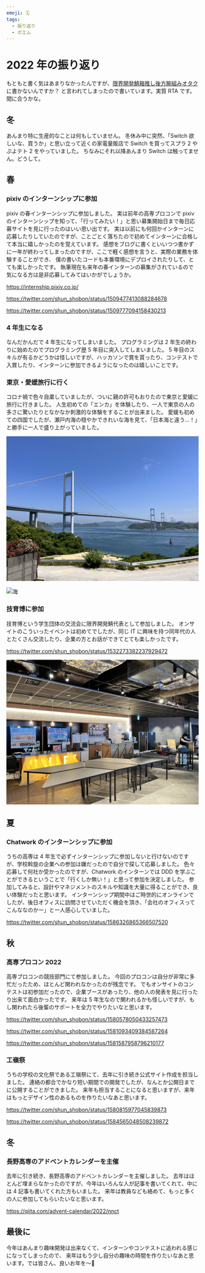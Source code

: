 ```yaml
---
emoji: 🗓
tags:
  - 振り返り
  - ポエム
---
```


# 2022 年の振り返り

もともと書く気はあまりなかったんですが、[限界開発鯖箱推し後方腕組みオタク](https://twitter.com/2RiniaR)に書かないんですか？
と言われてしまったので書いています。実質 RTA です。間に合うかな。

## 冬

あんまり特に生産的なことは何もしていません。
冬休み中に突然、「Switch 欲しいな、買うか」と思い立って近くの家電量販店で Switch を買ってスプラ 2 やぷよテト 2 をやっていました。
ちなみにそれ以降あんまり Switch は触ってません。どうして。

## 春

### pixiv のインターンシップに参加

pixiv の春インターンシップに参加しました。
実は前年の高専プロコンで pixiv のインターンシップを知って、「行ってみたい！」と思い募集開始日まで毎日応募サイトを見に行ったのはいい思い出です。
実は以前にも何回かインターンに応募したりしていたのですが、ことごとく落ちたので初めてインターンに合格して本当に嬉しかったのを覚えています。
感想をブログに書くといいつつ書かずに一年が終わってしまったのですが、ここで軽く感想を言うと、実際の業務を体験することができ、
僕の書いたコードも本番環境にデプロイされたりして、とても楽しかったです。
執筆現在も来年の春インターンの募集がされているので気になる方は是非応募してみてはいかがでしょうか。

https://internship.pixiv.co.jp/

https://twitter.com/shun_shobon/status/1509477413088284678

https://twitter.com/shun_shobon/status/1509777094158430213

### 4 年生になる

なんだかんだで 4 年生になってしまいました。
プログラミングは 2 年生の終わりに始めたのでプログラミング歴 5 年目に突入してしまいました。
5 年目のスキルが有るかどうかは怪しいですが、ハッカソンで賞を貰ったり、コンテストで入賞したり、インターンに参加できるようになったのは嬉しいことです。

### 東京・愛媛旅行に行く

コロナ禍で色々自粛していましたが、ついに親の許可もおりたので東京と愛媛に旅行に行きました。
人生初めての「エンカ」を体験したり、一人で東京の人の多さに驚いたりとなかなか刺激的な体験をすることが出来ました。
愛媛も初めての四国でしたが、瀬戸内海の穏やかできれいな海を見て、「日本海と違う…！」と勝手に一人で盛り上がっていました。

![しまなみ海道](./しまなみ海道.jpg)

![海](./海.jpg)

### 技育博に参加

技育博という学生団体の交流会に限界開発鯖代表として参加しました。
オンサイトのこういったイベントは初めてでしたが、同じ IT に興味を持つ同年代の人とたくさん交流したり、企業の方とお話ができてとても楽しかったです。

https://twitter.com/shun_shobon/status/1532273382237929472

![技育博](./技育博.jpg)

## 夏

### Chatwork のインターンシップに参加

うちの高専は 4 年生で必ずインターンシップに参加しないと行けないのですが、学校斡旋の企業への参加は嫌だったので自分で探して応募しました。
色々応募して何社か受かったのですが、Chatwork のインターンでは DDD を学ぶことができるということで「行くしか無い！」と思って参加を決定しました。
参加してみると、設計やマネジメントのスキルや知識を大量に得ることができ、良い体験だったと思います。
インターンシップ期間中はご時世的にオンラインでしたが、後日オフィスに訪問させていただく機会を頂き、「会社のオフィスってこんななのかー」と一人感心していました。

https://twitter.com/shun_shobon/status/1586326865366507520

## 秋

### 高専プロコン 2022

高専プロコンの競技部門にて参加しました。
今回のプロコンは自分が非常に多忙だったため、ほとんど関われなかったのが残念です。
でもオンサイトのコンテストは初参加だったので、企業ブースがあったり、他の人の発表を見に行ったり出来て面白かったです。
来年は 5 年生なので関われるかも怪しいですが、もし関われたら後輩のサポートを全力でやりたいなと思います。

https://twitter.com/shun_shobon/status/1580578050433257473

https://twitter.com/shun_shobon/status/1581093409384587264

https://twitter.com/shun_shobon/status/1581587958796210177

### 工嶺祭

うちの学校の文化祭である工嶺祭にて、去年に引き続き公式サイト作成を担当しました。
連絡の都合でかなり短い期間での開発でしたが、なんとか公開日までに公開することができました。
来年も担当することになると思いますが、来年はもっとデザイン性のあるものを作りたいなあと思います。

https://twitter.com/shun_shobon/status/1580815977045839873

https://twitter.com/shun_shobon/status/1584565048508239872

## 冬

### 長野高専のアドベントカレンダーを主催

去年に引き続き、長野高専のアドベントカレンダーを主催しました。
去年はほとんど埋まらなかったのですが、今年はいろんな人が記事を書いてくれて、中には 4 記事も書いてくれた方もいました。
来年は教員なども絡めて、もっと多くの人に参加してもらいたいなと思います。

https://qiita.com/advent-calendar/2022/nnct

## 最後に

今年はあんまり趣味開発は出来なくて、インターンやコンテストに追われる感じになってしまったので、
来年はもう少し自分の趣味の時間を作りたいなあと思います。では皆さん、良いお年を〜👋
